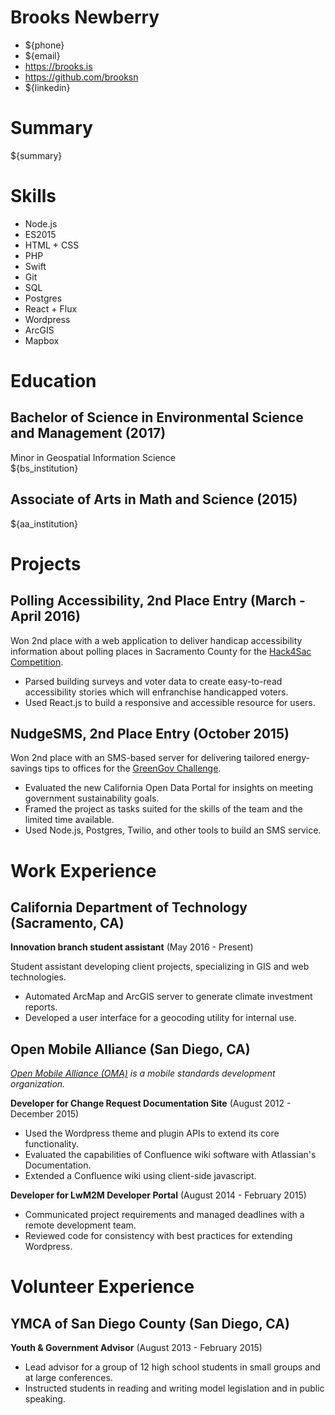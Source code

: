 # Brooks Newberry
- ${phone}
- ${email}
- https://brooks.is
- https://github.com/brooksn
- ${linkedin}

# Summary

${summary}

# Skills

+ Node.js
+ ES2015
+ HTML + CSS
+ PHP
+ Swift
+ Git
+ SQL
+ Postgres
+ React + Flux
+ Wordpress
+ ArcGIS
+ Mapbox

# Education

## Bachelor of Science in Environmental Science and Management (2017)
Minor in Geospatial Information Science   
${bs_institution}

## Associate of Arts in Math and Science (2015)
${aa_institution}

# Projects

## Polling Accessibility, 2nd Place Entry (March - April 2016)

Won 2nd place with a web application to deliver handicap accessibility information about polling places in Sacramento County for the [Hack4Sac Competition](http://hack4sac.saccounty.net).

- Parsed building surveys and voter data to create easy-to-read accessibility stories which will enfranchise handicapped voters. 
- Used React.js to build a responsive and accessible resource for users.

## NudgeSMS, 2nd Place Entry (October 2015)

Won 2nd place with an SMS-based server for delivering tailored energy-savings tips to offices for the [GreenGov Challenge](http://www.govops.ca.gov/#14669).

- Evaluated the new California Open Data Portal for insights on meeting government sustainability goals.
- Framed the project as tasks suited for the skills of the team and the limited time available.
- Used Node.js, Postgres, Twilio, and other tools to build an SMS service.

# Work Experience

## California Department of Technology (Sacramento, CA)

**Innovation branch student assistant** (May 2016 - Present)

Student assistant developing client projects, specializing in GIS and web technologies.

- Automated ArcMap and ArcGIS server to generate climate investment reports.
- Developed a user interface for a geocoding utility for internal use.

## Open Mobile Alliance (San Diego, CA)
*[Open Mobile Alliance (OMA)](http://openmobilealliance.org) is a mobile standards development organization.*

**Developer for Change Request Documentation Site** (August 2012 - December 2015)

- Used the Wordpress theme and plugin APIs to extend its core functionality.
- Evaluated the capabilities of Confluence wiki software with Atlassian's Documentation.
- Extended a Confluence wiki using client-side javascript.

**Developer for LwM2M Developer Portal** (August 2014 - February 2015)

- Communicated project requirements and managed deadlines with a remote development team.
- Reviewed code for consistency with best practices for extending Wordpress.

# Volunteer Experience

## YMCA of San Diego County (San Diego, CA)

**Youth & Government Advisor** (August 2013 - February 2015)

- Lead advisor for a group of 12 high school students in small groups and at large conferences.
- Instructed students in reading and writing model legislation and in public speaking.
